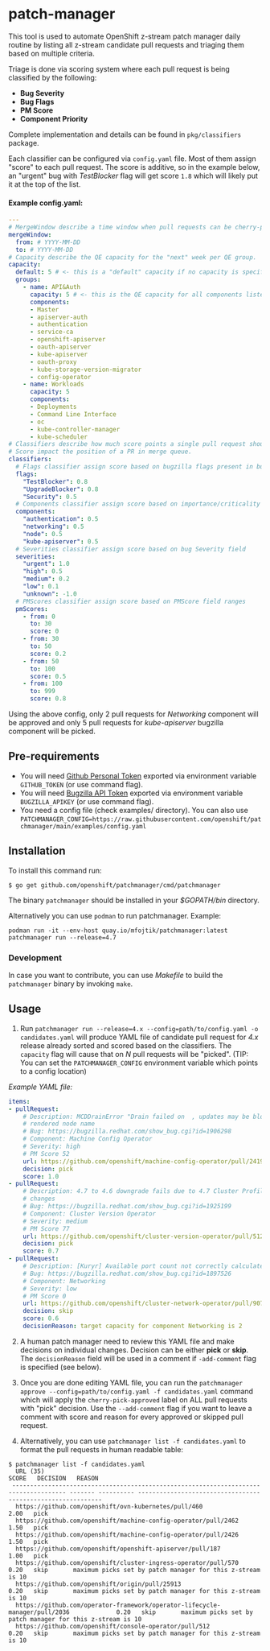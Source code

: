 # patch-manager

This tool is used to automate OpenShift z-stream patch manager daily routine by listing all z-stream candidate pull requests and triaging
them based on multiple criteria.

Triage is done via scoring system where each pull request is being classified by the following:

* **Bug Severity**
* **Bug Flags**
* **PM Score**
* **Component Priority**

Complete implementation and details can be found in `pkg/classifiers` package.

Each classifier can be configured via `config.yaml` file. Most of them assign "score" to each pull request. The score is additive, so in the example
below, an "urgent" bug with *TestBlocker* flag will get score `1.8` which will likely put it at the top of the list.

#### Example config.yaml:

```yaml
---
# MergeWindow describe a time window when pull requests can be cherry-picked for the z-stream.
mergeWindow:
  from: # YYYY-MM-DD
  to: # YYYY-MM-DD
# Capacity describe the QE capacity for the "next" week per QE group.
capacity:
  default: 5 # <- this is a "default" capacity if no capacity is specified for a component
  groups:
    - name: API&Auth
      capacity: 5 # <- this is the QE capacity for all components listed below
      components:
      - Master
      - apiserver-auth
      - authentication
      - service-ca
      - openshift-apiserver
      - oauth-apiserver
      - kube-apiserver
      - oauth-proxy
      - kube-storage-version-migrator
      - config-operator
    - name: Workloads
      capacity: 5
      components:
      - Deployments
      - Command Line Interface
      - oc
      - kube-controller-manager
      - kube-scheduler
# Classifiers describe how much score points a single pull request should get. (0-1)
# Score impact the position of a PR in merge queue.
classifiers:
  # Flags classifier assign score based on bugzilla flags present in bug associated with pull request
  flags:
    "TestBlocker": 0.8
    "UpgradeBlocker": 0.8
    "Security": 0.5
  # Components classifier assign score based on importance/criticality of components
  components:
    "authentication": 0.5
    "networking": 0.5
    "node": 0.5
    "kube-apiserver": 0.5
  # Severities classifier assign score based on bug Severity field
  severities:
    "urgent": 1.0
    "high": 0.5
    "medium": 0.2
    "low": 0.1
    "unknown": -1.0
  # PMScores classifier assign score based on PMScore field ranges
  pmScores:
    - from: 0
      to: 30
      score: 0
    - from: 30
      to: 50
      score: 0.2
    - from: 50
      to: 100
      score: 0.5
    - from: 100
      to: 999
      score: 0.8
```


Using the above config, only 2 pull requests for *Networking* component will be approved and only 5 pull requests for *kube-apiserver* bugzilla
component will be picked.


## Pre-requirements

* You will need [Github Personal Token](https://github.com/settings/tokens) exported via environment variable `GITHUB_TOKEN` (or use command flag).
* You will need [Bugzilla API Token](https://bugzilla.redhat.com/userprefs.cgi?tab=apikey) exported via environment variable `BUGZILLA_APIKEY` (or use command flag).
* You need a config file (check examples/ directory). You can also use `PATCHMANAGER_CONFIG=https://raw.githubusercontent.com/openshift/patchmanager/main/examples/config.yaml`

## Installation

To install this command run:

```
$ go get github.com/openshift/patchmanager/cmd/patchmanager
```

The binary `patchmanager` should be installed in your *$GOPATH/bin* directory.

Alternatively you can use `podman` to run patchmanager. Example:

```
podman run -it --env-host quay.io/mfojtik/patchmanager:latest patchmanager run --release=4.7
```

### Development

In case you want to contribute, you can use *Makefile* to build the `patchmanager` binary by invoking `make`.

## Usage

1. Run `patchmanager run --release=4.x --config=path/to/config.yaml -o candidates.yaml` will produce YAML file of candidate pull request for *4.x* release already sorted
  and scored based on the classifiers. The `capacity` flag will cause that on *N* pull requests will be "picked". (TIP: You can set the `PATCHMANAGER_CONFIG` environment variable
   which points to a config location)
  
*Example YAML file:*
  
```yaml
items:
- pullRequest:
    # Description: MCDDrainError "Drain failed on  , updates may be blocked" missing
    # rendered node name
    # Bug: https://bugzilla.redhat.com/show_bug.cgi?id=1906298
    # Component: Machine Config Operator
    # Severity: high
    # PM Score 52
    url: https://github.com/openshift/machine-config-operator/pull/2419
    decision: pick
    score: 1.0
- pullRequest:
    # Description: 4.7 to 4.6 downgrade fails due to 4.7 Cluster Profile Support manifest
    # changes
    # Bug: https://bugzilla.redhat.com/show_bug.cgi?id=1925199
    # Component: Cluster Version Operator
    # Severity: medium
    # PM Score 77
    url: https://github.com/openshift/cluster-version-operator/pull/512
    decision: pick
    score: 0.7
- pullRequest:
    # Description: [Kuryr] Available port count not correctly calculated for alerts
    # Bug: https://bugzilla.redhat.com/show_bug.cgi?id=1897526
    # Component: Networking
    # Severity: low
    # PM Score 0
    url: https://github.com/openshift/cluster-network-operator/pull/907
    decision: skip
    score: 0.6
    decisionReason: target capacity for component Networking is 2
```

2. A human patch manager need to review this YAML file and make decisions on individual changes. Decision can be either **pick** or **skip**.
   The `decisionReason` field will be used in a comment if `-add-comment` flag is specified (see below).
   
3. Once you are done editing YAML file, you can run the `patchmanager approve --config=path/to/config.yaml -f candidates.yaml` command which will apply the `cherry-pick-approved` label
  on ALL pull requests with "pick" decision. Use the `--add-comment` flag if you want to leave a comment with score and reason for every approved or skipped pull request.
   
4. Alternatively, you can use `patchmanager list -f candidates.yaml` to format the pull requests in human readable table:

```console
$ patchmanager list -f candidates.yaml 
  URL (35)                                                                              SCORE   DECISION   REASON                                                      
 ------------------------------------------------------------------------------------- ------- ---------- ------------------------------------------------------------ 
  https://github.com/openshift/ovn-kubernetes/pull/460                                   2.00   pick                                                                   
  https://github.com/openshift/machine-config-operator/pull/2462                         1.50   pick                                                                   
  https://github.com/openshift/machine-config-operator/pull/2426                         1.50   pick                                                                   
  https://github.com/openshift/openshift-apiserver/pull/187                              1.00   pick                                                                   
  https://github.com/openshift/cluster-ingress-operator/pull/570                         0.20   skip       maximum picks set by patch manager for this z-stream is 10  
  https://github.com/openshift/origin/pull/25913                                         0.20   skip       maximum picks set by patch manager for this z-stream is 10  
  https://github.com/operator-framework/operator-lifecycle-manager/pull/2036             0.20   skip       maximum picks set by patch manager for this z-stream is 10  
  https://github.com/openshift/console-operator/pull/512                                 0.20   skip       maximum picks set by patch manager for this z-stream is 10  
```
